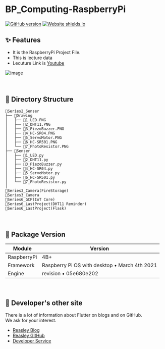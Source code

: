 # BP_Computing-RaspberryPi
[![GitHub version](https://badge.fury.io/gh/Naereen%2FStrapDown.js.svg)](https://github.com/reasley-com/Flutter_Start-Form_Simple/blob/main/README.md)
[![Website shields.io](https://img.shields.io/website-up-down-green-red/http/shields.io.svg)](https://reasley.com)
ㅤ
## ✨ Features
- It is the RaspberryPi Project File.
- This is lecture data
- Lecuture Link is [Youtube](https://www.youtube.com/watch?v=a6BUsmsvcc4&list=PL1jdJcP6uQtueCXfbWI7-WMOCKqLscmNP)


![image](https://user-images.githubusercontent.com/33018600/116790473-49faa200-aaef-11eb-8234-32c55c909e5e.png)


ㅤ

## 💠 Directory Structure
```
📁Series2_Senser
├── 📁Drawing
│   ├── 📄1_LED.PNG
│   ├── 📄2_DHT11.PNG
│   ├── 📄3_PiezoBuzzer.PNG
│   ├── 📄4_HC-SR04.PNG
│   ├── 📄5_ServoMotor.PNG
│   ├── 📄6_HC-SR501.PNG
│   └── 📄7_PhotoResistor.PNG
├── 📁Senser
│   ├── 📄1_LED.py
│   ├── 📄2_DHT11.py
│   ├── 📄3_PiezoBuzzer.py
│   ├── 📄4_HC-SR04.py
│   ├── 📄5_ServoMotor.py
│   ├── 📄6_HC-SR501.py
│   └── 📄7_PhotoResistor.py
│
📁Series3_Camera(FireStorage)
📁Series3_Camera
📁Series6_GCP(IoT Core)
📁Series6_LastProject(DHT11 Reminder)
📁Series6_LastProject(Flask)
```
ㅤ

## 🔮 Package Version
| Module | Version |
| ------ | ------ |
| RaspberryPi | 4B+ |
| Framework | Raspberry Pi OS with desktop • March 4th 2021 |
| Engine | revision • 05e680e202 |


ㅤ
ㅤ
## 🌊 Developer's other site
There is a lot of information about Flutter on blogs and on GitHub.    
We ask for your interest.

* [Reasley Blog](https://reasley.com)
* [Reasley GitHub](https://github.com/reasley-com)
* [Developer Service](https://calcs.kr)
